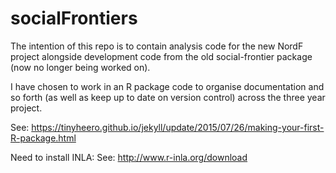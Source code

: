 # socialFrontiers

The intention of this repo is to contain analysis code for the new NordF project alongside development code from the old social-frontier package (now no longer being worked on).

I have chosen to work in an R package code to organise documentation and so forth (as well as keep up to date on version control) across the three year project.

See: https://tinyheero.github.io/jekyll/update/2015/07/26/making-your-first-R-package.html

Need to install INLA:
See: http://www.r-inla.org/download
